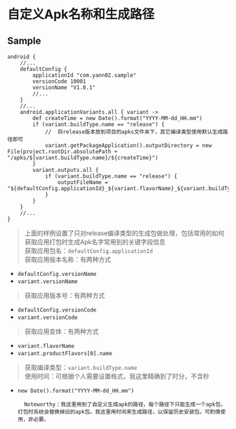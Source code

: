 # 自定义Apk名称和生成路径
## Sample
```groove
android {
    //...
    defaultConfig {
        applicationId "com.yann02.sample"
        versionCode 10001
        versionName "V1.0.1"
        //...
    }
    //...
    android.applicationVariants.all { variant ->
        def createTime = new Date().format("YYYY-MM-dd_HH.mm")
        if (variant.buildType.name == "release") {
            //  将release版本放到项目的apks文件夹下，其它编译类型使用默认生成路径即可
            variant.getPackageApplication().outputDirectory = new File(project.rootDir.absolutePath + "/apks/${variant.buildType.name}/${createTime}")
        }
        variant.outputs.all {
            if (variant.buildType.name == "release") {
                outputFileName = "${defaultConfig.applicationId}_${variant.flavorName}_${variant.buildType.name}_${defaultConfig.versionName}_${defaultConfig.versionCode}_${createTime}.apk"
            }
        }
    }
    //...
}
```   

> 上面的样例设置了只对release编译类型的生成包做处理，包括常用的如何获取应用打包时生成Apk名字常用到的关键字段信息  
> 获取应用包名：`defaultConfig.applicationId`  
> 获取应用版本名称：有两种方式  
- `defaultConfig.versionName`
- `variant.versionName`
> 获取应用版本号：有两种方式
- `defaultConfig.versionCode`
- `variant.versionCode`
> 获取应用变体：有两种方式
- `variant.flavorName`
- `variant.productFlavors[0].name`  
> 获取编译类型：`variant.buildType.name`  
> 使用时间：可根据个人需要设置格式，我这里精确到了时分，不含秒  
- `new Date().format("YYYY-MM-dd_HH.mm")`  

        Noteworthy：我这里用到了自定义生成apk的路径，每个路径下只能生成一个apk包，打包时系统会替换掉旧的apk包。我这里用时间来生成路径，以保留历史安装包。可酌情使用，非必要。
